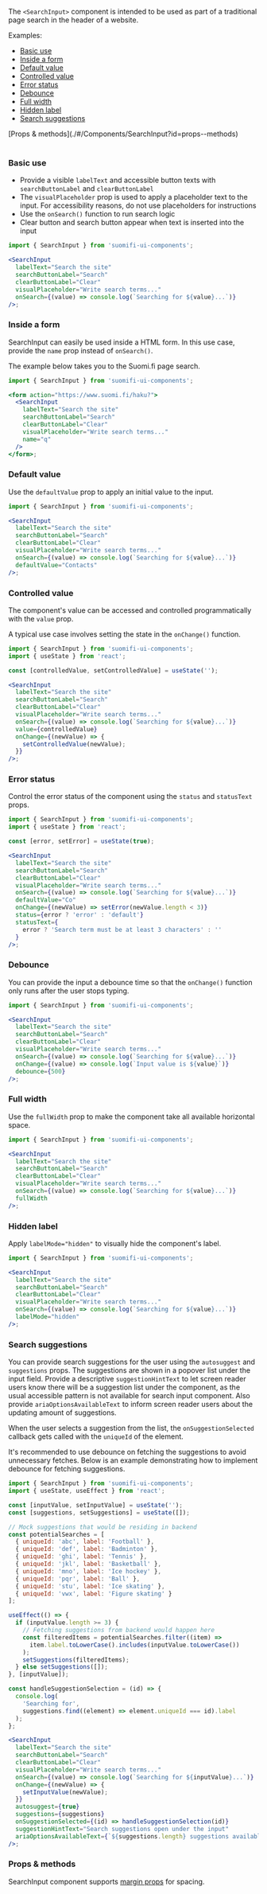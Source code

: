 The `<SearchInput>` component is intended to be used as part of a traditional page search in the header of a website.

Examples:

- [Basic use](./#/Components/SearchInput?id=basic-use)
- [Inside a form](./#/Components/SearchInput?id=inside-a-form)
- [Default value](./#/Components/SearchInput?id=default-value)
- [Controlled value](./#/Components/SearchInput?id=controlled-value)
- [Error status](./#/Components/SearchInput?id=error-status)
- [Debounce](./#/Components/SearchInput?id=debounce)
- [Full width](./#/Components/SearchInput?id=full-width)
- [Hidden label](./#/Components/SearchInput?id=hidden-label)
- [Search suggestions](./#/Components/SearchInput?id=search-suggestions)

<div style="margin-bottom: 40px">
  [Props & methods](./#/Components/SearchInput?id=props--methods)
</div>

### Basic use

- Provide a visible `labelText` and accessible button texts with `searchButtonLabel` and `clearButtonLabel`
- The `visualPlaceholder` prop is used to apply a placeholder text to the input. For accessibility reasons, do not use placeholders for instructions
- Use the `onSearch()` function to run search logic
- Clear button and search button appear when text is inserted into the input

```jsx
import { SearchInput } from 'suomifi-ui-components';

<SearchInput
  labelText="Search the site"
  searchButtonLabel="Search"
  clearButtonLabel="Clear"
  visualPlaceholder="Write search terms..."
  onSearch={(value) => console.log(`Searching for ${value}...`)}
/>;
```

### Inside a form

SearchInput can easily be used inside a HTML form. In this use case, provide the `name` prop instead of `onSearch()`.

The example below takes you to the Suomi.fi page search.

```jsx
import { SearchInput } from 'suomifi-ui-components';

<form action="https://www.suomi.fi/haku?">
  <SearchInput
    labelText="Search the site"
    searchButtonLabel="Search"
    clearButtonLabel="Clear"
    visualPlaceholder="Write search terms..."
    name="q"
  />
</form>;
```

### Default value

Use the `defaultValue` prop to apply an initial value to the input.

```jsx
import { SearchInput } from 'suomifi-ui-components';

<SearchInput
  labelText="Search the site"
  searchButtonLabel="Search"
  clearButtonLabel="Clear"
  visualPlaceholder="Write search terms..."
  onSearch={(value) => console.log(`Searching for ${value}...`)}
  defaultValue="Contacts"
/>;
```

### Controlled value

The component's value can be accessed and controlled programmatically with the `value` prop.

A typical use case involves setting the state in the `onChange()` function.

```jsx
import { SearchInput } from 'suomifi-ui-components';
import { useState } from 'react';

const [controlledValue, setControlledValue] = useState('');

<SearchInput
  labelText="Search the site"
  searchButtonLabel="Search"
  clearButtonLabel="Clear"
  visualPlaceholder="Write search terms..."
  onSearch={(value) => console.log(`Searching for ${value}...`)}
  value={controlledValue}
  onChange={(newValue) => {
    setControlledValue(newValue);
  }}
/>;
```

### Error status

Control the error status of the component using the `status` and `statusText` props.

```jsx
import { SearchInput } from 'suomifi-ui-components';
import { useState } from 'react';

const [error, setError] = useState(true);

<SearchInput
  labelText="Search the site"
  searchButtonLabel="Search"
  clearButtonLabel="Clear"
  visualPlaceholder="Write search terms..."
  onSearch={(value) => console.log(`Searching for ${value}...`)}
  defaultValue="Co"
  onChange={(newValue) => setError(newValue.length < 3)}
  status={error ? 'error' : 'default'}
  statusText={
    error ? 'Search term must be at least 3 characters' : ''
  }
/>;
```

### Debounce

You can provide the input a debounce time so that the `onChange()` function only runs after the user stops typing.

```jsx
import { SearchInput } from 'suomifi-ui-components';

<SearchInput
  labelText="Search the site"
  searchButtonLabel="Search"
  clearButtonLabel="Clear"
  visualPlaceholder="Write search terms..."
  onSearch={(value) => console.log(`Searching for ${value}...`)}
  onChange={(value) => console.log(`Input value is ${value}`)}
  debounce={500}
/>;
```

### Full width

Use the `fullWidth` prop to make the component take all available horizontal space.

```jsx
import { SearchInput } from 'suomifi-ui-components';

<SearchInput
  labelText="Search the site"
  searchButtonLabel="Search"
  clearButtonLabel="Clear"
  visualPlaceholder="Write search terms..."
  onSearch={(value) => console.log(`Searching for ${value}...`)}
  fullWidth
/>;
```

### Hidden label

Apply `labelMode="hidden"` to visually hide the component's label.

```jsx
import { SearchInput } from 'suomifi-ui-components';

<SearchInput
  labelText="Search the site"
  searchButtonLabel="Search"
  clearButtonLabel="Clear"
  visualPlaceholder="Write search terms..."
  onSearch={(value) => console.log(`Searching for ${value}...`)}
  labelMode="hidden"
/>;
```

### Search suggestions

You can provide search suggestions for the user using the `autosuggest` and `suggestions` props. The suggestions are shown in a popover list under the input field. Provide a descriptive `suggestionHintText` to let screen reader users know there will be a suggestion list under the component, as the usual accessible pattern is not available for search input component. Also provide `ariaOptionsAvailableText` to inform screen reader users about the updating amount of suggestions.

When the user selects a suggestion from the list, the `onSuggestionSelected` callback gets called with the `uniqueId` of the element.

It's recommended to use debounce on fetching the suggestions to avoid unnecessary fetches. Below is an example demonstrating how to implement debounce for fetching suggestions.

```jsx
import { SearchInput } from 'suomifi-ui-components';
import { useState, useEffect } from 'react';

const [inputValue, setInputValue] = useState('');
const [suggestions, setSuggestions] = useState([]);

// Mock suggestions that would be residing in backend
const potentialSearches = [
  { uniqueId: 'abc', label: 'Football' },
  { uniqueId: 'def', label: 'Badminton' },
  { uniqueId: 'ghi', label: 'Tennis' },
  { uniqueId: 'jkl', label: 'Basketball' },
  { uniqueId: 'mno', label: 'Ice hockey' },
  { uniqueId: 'pqr', label: 'Ball' },
  { uniqueId: 'stu', label: 'Ice skating' },
  { uniqueId: 'vwx', label: 'Figure skating' }
];

useEffect(() => {
  if (inputValue.length >= 3) {
    // Fetching suggestions from backend would happen here
    const filteredItems = potentialSearches.filter((item) =>
      item.label.toLowerCase().includes(inputValue.toLowerCase())
    );
    setSuggestions(filteredItems);
  } else setSuggestions([]);
}, [inputValue]);

const handleSuggestionSelection = (id) => {
  console.log(
    'Searching for',
    suggestions.find((element) => element.uniqueId === id).label
  );
};

<SearchInput
  labelText="Search the site"
  searchButtonLabel="Search"
  clearButtonLabel="Clear"
  visualPlaceholder="Write search terms..."
  onSearch={(value) => console.log(`Searching for ${inputValue}...`)}
  onChange={(newValue) => {
    setInputValue(newValue);
  }}
  autosuggest={true}
  suggestions={suggestions}
  onSuggestionSelected={(id) => handleSuggestionSelection(id)}
  suggestionHintText="Search suggestions open under the input"
  ariaOptionsAvailableText={`${suggestions.length} suggestions available`}
/>;
```

### Props & methods

SearchInput component supports [margin props](./#/Spacing/Margin%20props) for spacing.
